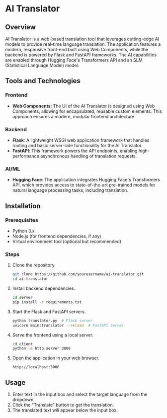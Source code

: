 
# AI Translator

## Overview
AI Translator is a web-based translation tool that leverages cutting-edge AI models to provide real-time language translation. The application features a modern, responsive front-end built using Web Components, while the backend is powered by Flask and FastAPI frameworks. The AI capabilities are enabled through Hugging Face's Transformers API and an SLM (Statistical Language Model) model.

## Tools and Technologies

### Frontend
- **Web Components**: The UI of the AI Translator is designed using Web Components, allowing for encapsulated, reusable custom elements. This approach ensures a modern, modular frontend architecture.

### Backend
- **Flask**: A lightweight WSGI web application framework that handles routing and basic server-side functionality for the AI Translator.
- **FastAPI**: This framework powers the API endpoints, enabling high-performance asynchronous handling of translation requests.

### AI/ML
- **Hugging Face**: The application integrates Hugging Face's Transformers API, which provides access to state-of-the-art pre-trained models for natural language processing tasks, including translation.

## Installation

### Prerequisites
- Python 3.x
- Node.js (for frontend dependencies, if any)
- Virtual environment tool (optional but recommended)

### Steps
1. Clone the repository.
   ```bash
   git clone https://github.com/yourusername/ai-translator.git
   cd ai-translator
   ```

2. Install backend dependencies.
   ```bash
   cd server
   pip install -r requirements.txt
   ```

3. Start the Flask and FastAPI servers.
   ```bash
   python translator.py  # Flask server
   uvicorn main:translator --reload  # FastAPI server
   ```

4. Serve the frontend using a local server.
   ```bash
   cd client
   python -m http.server 3000
   ```

5. Open the application in your web browser.
   ```
   http://localhost:3000
   ```

## Usage
1. Enter text in the input box and select the target language from the dropdown.
2. Click the "Translate" button to get the translation.
3. The translated text will appear below the input box.


